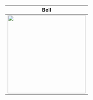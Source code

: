 
| Bell |
|:--:|
|<img src = "https://github.com/user-attachments/assets/78163335-7a3c-4d2b-ba26-70eb2a341fcd" width = "250">|
